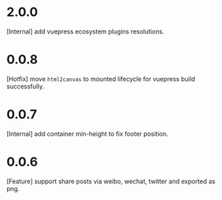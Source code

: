 # 2.0.0
[Internal] add vuepress ecosystem plugins resolutions.

# 0.0.8
[Hotfix] move `html2canvas` to mounted lifecycle for vuepress build successfully.

# 0.0.7
[Internal] add container min-height to fix footer position.

# 0.0.6
[Feature] support share posts via weibo, wechat, twitter and exported as png.